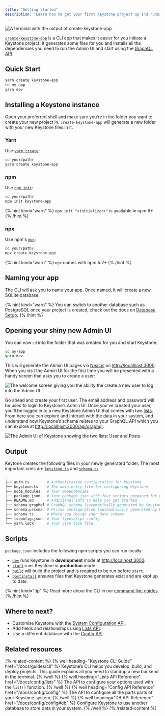 ```yaml
---
title: "Getting started"
description: "Learn how to get your first Keystone project up and running using the `create-keystone-app` Command Line Interface."
---
```


![A terminal with the output of create-keystone-app](/assets/getting-started/cover.svg)

[`create-keystone-app`](https://github.com/keystonejs/create-keystone-app) is a CLI app that makes it easier for you initiate a Keystone project.
It generates some files for you and installs all the dependencies you need to run the Admin UI and start using the [GraphQL API](/docs/graphql/overview).

## Quick Start

```sh
yarn create keystone-app
cd my-app
yarn dev
```

## Installing a Keystone instance

Open your preferred shell and make sure you’re in the folder you want to create your new project in.
`create-keystone-app` will generate a new folder with your new Keystone files in it.

### Yarn

Use [`yarn create`](https://classic.yarnpkg.com/en/docs/cli/create/):

```sh
cd your/path/
yarn create keystone-app
```

### npm

Use [`npm init`](https://docs.npmjs.com/cli/v7/commands/npm-init):

```sh
cd your/path/
npm init keystone-app
```

{% hint kind="warn" %}
`npm init "<initializer>"` is available in npm 6+
{% /hint %}

### npx

Use npm's [`npx`](https://docs.npmjs.com/cli/v7/commands/npx):

```sh
cd your/path/
npx create-keystone-app
```

{% hint kind="warn" %}
`npx` comes with npm 5.2+
{% /hint %}

## Naming your app

The CLI will ask you to name your app. Once named, it will create a new SQLite database.

{% hint kind="warn" %}
You can switch to another database such as PostgreSQL once your project is created, check out the docs on [Database Setup](https://keystonejs.com/docs/config/config#db).
{% /hint %}

## Opening your shiny new Admin UI

You can now `cd` into the folder that was created for you and start Keystone:

```sh
cd my-app
yarn dev
```

This will generate the Admin UI pages via [Next.js](https://nextjs.org/) on <http://localhost:3000>. When you visit the Admin UI for the first time you will be presented with a handy screen that asks you to create a user:

![The welcome screen giving you the ability the create a new user to log into the Admin UI](/assets/getting-started/welcome-screen.png)

Go ahead and create your first user. The email address and password will be used to login to Keystone’s Admin UI. Once you've created your user, you’ll be logged in to a new Keystone Admin UI that comes with two [lists](/docs/config/config#lists).
From here you can explore and interact with the data in your system, and understand how Keystone’s schema relates to your GraphQL API which you can explore at <http://localhost:3000/api/graphql>.

![The Admin UI of Keystone showing the two lists: User and Posts](/assets/getting-started/adminui.png)

## Output

Keytone creates the following files in your newly generated folder. The most important ones are [`keystone.ts`](/docs/config/config) and [`schema.ts`](/docs/config/lists).

```sh
.
├── auth.ts        # Authentication configuration for Keystone
├── keystone.ts    # The main entry file for configuring Keystone
├── node_modules   # Your dependencies
├── package.json   # Your package.json with four scripts prepared for you
├── README.md      # Additional info to help you get started
├── schema.graphql # GraphQL schema (automatically generated by Keystone)
├── schema.prisma  # Prisma configuration (automatically generated by Keystone)
├── schema.ts      # Where you design your data schema
├── tsconfig.json  # Your typescript config
└── yarn.lock      # Your yarn lock file
```

## Scripts

`package.json` includes the following npm scripts you can run locally:

- [`dev`](/docs/guides/cli#dev) runs Keystone in **development** mode at <http://localhost:3000>.
- [`start`](/docs/guides/cli#start) runs Keystone in **production** mode.
- [`build`](/docs/guides/cli#build) will build the project and is required to be run before `start`.
- [`postinstall`](/docs/guides/cli#postinstall) ensures files that Keystone generates exist and are kept up to date.

{% hint kind="tip" %}
Read more about the CLI in our [command line guides](/docs/guides/cli).
{% /hint %}

## Where to next?

- Customise Keystone with the [System Configuration API](./config/config).
- Add fields and relationships using [Lists API](/docs/config/lists).
- Use a different database with the [Config API](/docs/config/config#db).

## Related resources

{% related-content %}
{% well
heading="Keystone CLI Guide"
href="/docs/guides/cli" %}
Keystone’s CLI helps you develop, build, and deploy projects. This guide explains all you need to standup a new backend in the terminal.
{% /well %}
{% well
heading="Lists API Reference"
href="/docs/config/lists" %}
The API to configure your options used with the `list()` function.
{% /well %}
{% well
heading="Config API Reference"
href="/docs/config/config" %}
The API to configure all the parts parts of your Keystone system.
{% /well %}
{% well
heading="DB API Reference"
href="/docs/config/config#db" %}
Configure Keystone to use another database to store data in your system.
{% /well %}
{% /related-content %}
